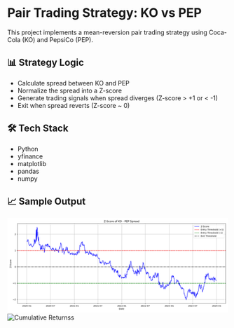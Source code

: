 # Pair Trading Strategy: KO vs PEP

This project implements a mean-reversion pair trading strategy using Coca-Cola (KO) and PepsiCo (PEP).

## 📊 Strategy Logic
- Calculate spread between KO and PEP
- Normalize the spread into a Z-score
- Generate trading signals when spread diverges (Z-score > +1 or < -1)
- Exit when spread reverts (Z-score ~ 0)

## 🛠️ Tech Stack
- Python
- yfinance
- matplotlib
- pandas
- numpy

## 📈 Sample Output

![Z-Score Plot](zscore_plot.png)
![Cumulative Returnss](Cumulative_Returnss.png)
